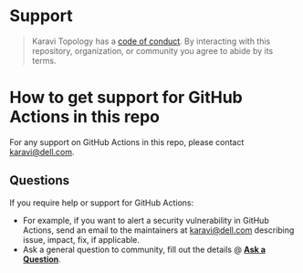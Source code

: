 # Support

> Karavi Topology has a [code of conduct](./docs/CODE_OF_CONDUCT.md).
> By interacting with this repository, organization, or community you agree to
> abide by its terms.

# How to get support for GitHub Actions in this repo

For any support on GitHub Actions in this repo, please contact karavi@dell.com.

## Questions

If you require help or support for GitHub Actions:
- For example, if you want to alert a security vulnerability in GitHub Actions, send an email to the maintainers at karavi@dell.com describing issue, impact, fix, if applicable. 
- Ask a general question to community, fill out the details @ **[Ask a Question](https://github.com/dell/common-github-actions/issues/new?template=ask-a-question.md)**.

